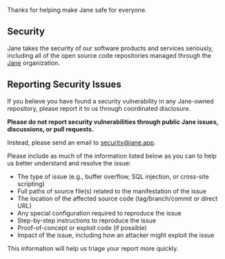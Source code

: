 Thanks for helping make Jane safe for everyone.

## Security

Jane takes the security of our software products and services seriously, including all of the open source code repositories managed through the [Jane](https://github.com/janeapp) organization.

## Reporting Security Issues

If you believe you have found a security vulnerability in any Jane-owned repository, please report it to us through coordinated disclosure.

**Please do not report security vulnerabilities through public Jane issues, discussions, or pull requests.**

Instead, please send an email to security@jane.app.

Please include as much of the information listed below as you can to help us better understand and resolve the issue:

  * The type of issue (e.g., buffer overflow, SQL injection, or cross-site scripting)
  * Full paths of source file(s) related to the manifestation of the issue
  * The location of the affected source code (tag/branch/commit or direct URL)
  * Any special configuration required to reproduce the issue
  * Step-by-step instructions to reproduce the issue
  * Proof-of-concept or exploit code (if possible)
  * Impact of the issue, including how an attacker might exploit the issue

This information will help us triage your report more quickly.
